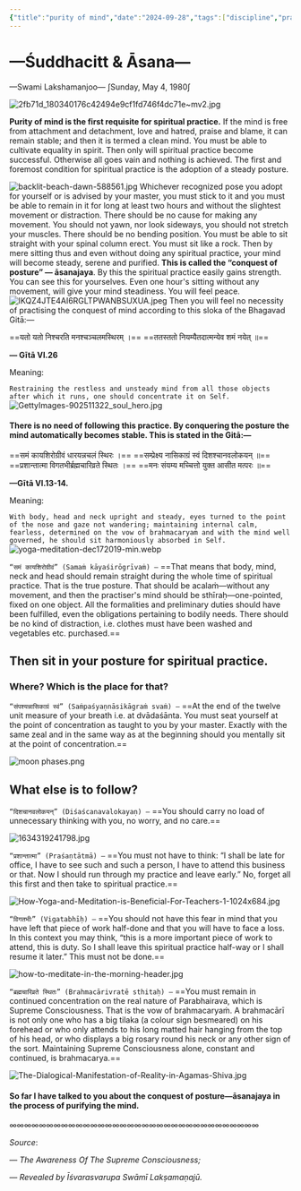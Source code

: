 ```yaml
---
{"title":"purity of mind","date":"2024-09-28","tags":["discipline","practices","mind","purity","awareness","yama","niyama","asana","shuddhachitt","sadhana","articles"],"publish":true,"path":"Practices/purity of mind.md","permalink":"/practices/purity-of-mind-and-internal-posture/","PassFrontmatter":true}
---
```


# —Śuddhacitt & Āsana—
—Swami Lakshamanjoo—
∫Sunday, May 4, 1980∫

![2fb71d_180340176c42494e9cf1fd746f4dc71e~mv2.jpg](../metadata/images/2fb71d_180340176c42494e9cf1fd746f4dc71e~mv2.jpg)

**Purity of mind is the first requisite for spiritual practice.** If the mind is free from attachment and detachment, love and hatred, praise and blame, it can remain stable; and then it is termed a clean mind. You must be able to cultivate equality in spirit. Then only will spiritual practice become successful. Otherwise all goes vain and nothing is achieved. The first and foremost condition for spiritual practice is the adoption of a steady posture. 

![backlit-beach-dawn-588561.jpg](../metadata/images/backlit-beach-dawn-588561.jpg)
Whichever recognized pose you adopt for yourself or is advised by your master, you must stick to it and you must be able to remain in it for long at least two hours and without the slightest movement or distraction. There should be no cause for making any movement. You should not yawn, nor look sideways, you should not stretch your muscles. There should be no bending position. You must be able to sit straight with your spinal column erect. You must sit like a rock. Then by mere sitting thus and even without doing any spiritual practice, your mind will become steady, serene and purified. **This is called the “conquest of posture” — āsanajaya**. By this the spiritual practice easily gains strength. You can see this for yourselves. Even one hour's sitting without any movement, will give your mind steadiness. You will feel peace. 
![IKQZ4JTE4AI6RGLTPWANBSUXUA.jpeg](../metadata/images/IKQZ4JTE4AI6RGLTPWANBSUXUA.jpeg)
Then you will feel no necessity of practising the conquest of mind according to this sloka of the Bhagavad Gitā:— 

==यतो यतो निश्चरति मनश्चञ्चलमस्थिरम् ।== 
==ततस्ततो नियम्यैतदात्मन्येव शमं नयेत् ॥== 

**— Gītā VI.26**

Meaning:

`Restraining the restless and unsteady mind from all those objects after which it runs, one should concentrate it on Self.`
![GettyImages-902511322_soul_hero.jpg](../metadata/images/GettyImages-902511322_soul_hero.jpg)
#### There is no need of following this practice. By conquering the posture the mind automatically becomes stable. This is stated in the Gitā:—

==समं कायशिरोग्रीवं धारयन्नचलं स्थिरः ।== 
==सम्प्रेक्ष्य नासिकाग्रं स्वं दिशश्चानवलोकयन् ॥== 
==प्रशान्तात्मा विगतभीर्ब्रह्मचारिव्रते स्थितः ।== 
==मनः संयम्य मच्चित्तो युक्त आसीत मत्परः ॥==

**—Gītā VI.13-14.** 

Meaning:

`With body, head and neck upright and steady, eyes turned to the point of the nose and gaze not wandering; maintaining internal calm, fearless, determined on the vow of brahmacaryaṁ and with the mind well governed, he should sit harmoniously absorbed in Self.` ![yoga-meditation-dec172019-min.webp](../metadata/images/yoga-meditation-dec172019-min.webp)

`“समं कायशिरोग्रीवं” (Samaṁ kāyaśirōgrīvaṁ) —` ==That means that body, mind, neck and head should remain straight during the whole time of spiritual practice. That is the true posture. That should be acalaṁ—without any movement, and then the practiser's mind should be sthīraḥ—one-pointed, fixed on one object. All the formalities and preliminary duties should have been fulfilled, even the obligations pertaining to bodily needs. There should be no kind of distraction, i.e. clothes must have been washed and vegetables etc. purchased.== 
## Then sit in your posture for spiritual practice.
### Where? Which is the place for that? 

`“संपश्यन्नासिकाग्रं स्वं” (Saṁpaśyaṇnāsikāgraṁ svaṁ) —` ==At the end of the twelve unit measure of your breath i.e. at dvādaśānta. You must seat yourself at the point of concentration as taught to you by your master. Exactly with the same zeal and in the same way as at the beginning should you mentally sit at the point of concentration.==

![moon phases.png](../metadata/images/moon%20phases.png)

## What else is to follow?

`“दिशचानवलोकयन्” (Diśaścanavalokayaṇ) —` ==You should carry no load of unnecessary thinking with you, no worry, and no care.== 

![1634319241798.jpg](../metadata/images/1634319241798.jpg)

`“प्रशान्तात्मा” (Praśaṇtātmā) —` ==You must not have to think: “I shall be late for office, I have to see such and such a person, I have to attend this business or that. Now I should run through my practice and leave early.” No, forget all this first and then take to spiritual practice.== 

![How-Yoga-and-Meditation-is-Beneficial-For-Teachers-1-1024x684.jpg](../metadata/images/How-Yoga-and-Meditation-is-Beneficial-For-Teachers-1-1024x684.jpg)

`“विगतभीः” (Vigatabhīḥ) —` ==You should not have this fear in mind that you have left that piece of work half-done and that you will have to face a loss. In this context you may think, “this is a more important piece of work to attend, this is duty. So I shall leave this spiritual practice half-way or I shall resume it later.” This must not be done.== 

![how-to-meditate-in-the-morning-header.jpg](../metadata/images/how-to-meditate-in-the-morning-header.jpg)

`“ब्रह्मचारिव्रते स्थितः” (Brahmacārivratē sthitaḥ) —` ==You must remain in continued concentration on the real nature of Parabhairava, which is Supreme Consciousness. That is the vow of brahmacaryaṁ. A brahmacārī is not only one who has a big tilaka (a colour sign besmeared) on his forehead or who only attends to his long matted hair hanging from the top of his head, or who displays a big rosary round his neck or any other sign of the sort. Maintaining Supreme Consciousness alone, constant and continued, is brahmacarya.== 

![The-Dialogical-Manifestation-of-Reality-in-Agamas-Shiva.jpg](../metadata/images/The-Dialogical-Manifestation-of-Reality-in-Agamas-Shiva.jpg)

#### So far I have talked to you about the conquest of posture—āsanajaya in the process of purifying the mind.
∞∞∞∞∞∞∞∞∞∞∞∞∞∞∞∞∞∞∞∞∞∞∞∞∞∞∞∞∞∞∞∞∞∞

$Source:$

*— The Awareness Of The Supreme Consciousness;*

*— Revealed by Īśvarasvarupa Swāmī Lakṣamaṇajū.*